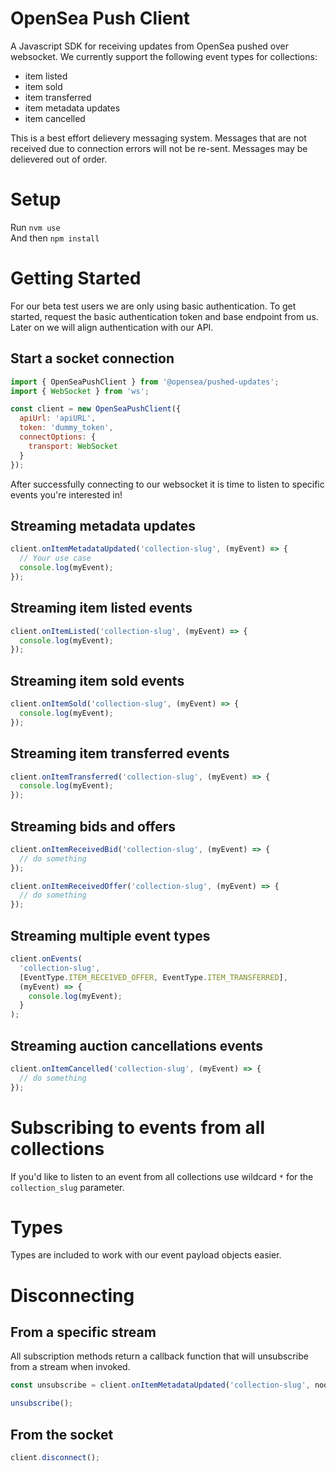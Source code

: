 # OpenSea Push Client

A Javascript SDK for receiving updates from OpenSea pushed over websocket. We currently support the following event types for collections:

- item listed
- item sold
- item transferred
- item metadata updates
- item cancelled

This is a best effort delievery messaging system. Messages that are not received due to connection errors will not be re-sent. Messages may be delievered out of order.

# Setup

Run `nvm use`  
And then `npm install`

# Getting Started

For our beta test users we are only using basic authentication. To get started, request the basic authentication token and base endpoint from us. Later on we will align authentication with our API.

## Start a socket connection

```javascript
import { OpenSeaPushClient } from '@opensea/pushed-updates';
import { WebSocket } from 'ws';

const client = new OpenSeaPushClient({
  apiUrl: 'apiURL',
  token: 'dummy_token',
  connectOptions: {
    transport: WebSocket
  }
});
```

After successfully connecting to our websocket it is time to listen to specific events you're interested in!

## Streaming metadata updates

```javascript
client.onItemMetadataUpdated('collection-slug', (myEvent) => {
  // Your use case
  console.log(myEvent);
});
```

## Streaming item listed events

```javascript
client.onItemListed('collection-slug', (myEvent) => {
  console.log(myEvent);
});
```

## Streaming item sold events

```javascript
client.onItemSold('collection-slug', (myEvent) => {
  console.log(myEvent);
});
```

## Streaming item transferred events

```javascript
client.onItemTransferred('collection-slug', (myEvent) => {
  console.log(myEvent);
});
```

## Streaming bids and offers

```javascript
client.onItemReceivedBid('collection-slug', (myEvent) => {
  // do something
});

client.onItemReceivedOffer('collection-slug', (myEvent) => {
  // do something
});
```

## Streaming multiple event types

```javascript
client.onEvents(
  'collection-slug',
  [EventType.ITEM_RECEIVED_OFFER, EventType.ITEM_TRANSFERRED],
  (myEvent) => {
    console.log(myEvent);
  }
);
```

## Streaming auction cancellations events

```javascript
client.onItemCancelled('collection-slug', (myEvent) => {
  // do something
});
```

# Subscribing to events from all collections

If you'd like to listen to an event from all collections use wildcard `*` for the `collection_slug` parameter.

# Types

Types are included to work with our event payload objects easier.

# Disconnecting

## From a specific stream

All subscription methods return a callback function that will unsubscribe from a stream when invoked.

```javascript
const unsubscribe = client.onItemMetadataUpdated('collection-slug', noop);

unsubscribe();
```

## From the socket

```javascript
client.disconnect();
```

